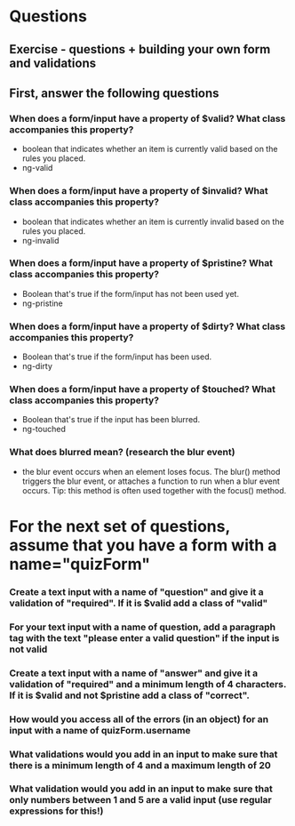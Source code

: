 # Questions

## Exercise - questions + building your own form and validations

## First, answer the following questions

### When does a form/input have a property of $valid? What class accompanies this property?
- boolean that indicates whether an item is currently valid based on the rules you placed.
- ng-valid

### When does a form/input have a property of $invalid? What class accompanies this property?
- boolean that indicates whether an item is currently invalid based on the rules you placed.
- ng-invalid

### When does a form/input have a property of $pristine? What class accompanies this property?
- Boolean that's true if the form/input has not been used yet.
- ng-pristine

### When does a form/input have a property of $dirty? What class accompanies this property?
- Boolean that's true if the form/input has been used.
- ng-dirty

### When does a form/input have a property of $touched? What class accompanies this property?
- Boolean that's true if the input has been blurred.
- ng-touched

### What does blurred mean? (research the blur event)
- the blur event occurs when an element loses focus. The blur() method triggers the blur event, or attaches a function to run when a blur event occurs. Tip: this method is often used together with the focus() method.


# For the next set of questions, assume that you have a form with a name="quizForm"

### Create a text input with a name of "question" and give it a validation of "required". If it is $valid add a class of "valid"
### For your text input with a name of question, add a paragraph tag with the text "please enter a valid question" if the input is not valid
### Create a text input with a name of "answer" and give it a validation of "required" and a minimum length of 4 characters. If it is $valid and not $pristine add a class of "correct".
### How would you access all of the errors (in an object) for an input with a name of quizForm.username
### What validations would you add in an input to make sure that there is a minimum length of 4 and a maximum length of 20
### What validation would you add in an input to make sure that only numbers between 1 and 5 are a valid input (use regular expressions for this!)
